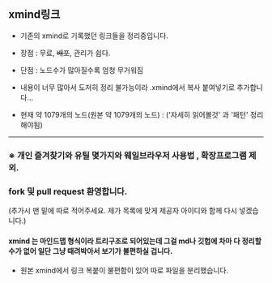 ## xmind링크 
- 기존의 xmind로 기록했던 링크들을 정리중입니다. 
- 장점 : 무료, ~~배포~~, 관리가 쉽다. 
- 단점 : 노드수가 많아질수록 엄청 무거워짐

- 내용이 너무 많아서 도저히 정리 불가능이라 .xmind에서 복사 붙여넣기로 추가합니다... 
- 현재 약 1079개의 노드(원본 약 1079개의 노드) : ('자세히 읽어볼것' 과 '패턴' 정리해야됨)

- - -
### ※ 개인 즐겨찾기와 유틸 몇가지와 웨일브라우저 사용법 , 확장프로그램 제외. 
### fork 및 pull request 환영합니다. 
(추가시 맨 밑에 따로 적어주세요. 제가 목록에 맞게 제공자 아이디와 함께 다시 넣겠습니다.)
#### xmind 는 마인드맵 형식이라 트리구조로 되어있는데 그걸 md나 깃헙에 차마 다 정리할 수가 없어 일단 그냥 때려박아서 보기가 불편하실 겁니다.

- 원본 xmind에서 링크 복붙이 불편함이 있어 따로 파일을 분리했습니다. 
